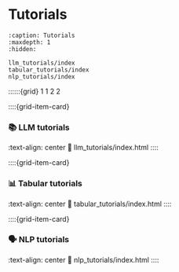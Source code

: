 # Tutorials
```{toctree}
:caption: Tutorials
:maxdepth: 1
:hidden:

llm_tutorials/index
tabular_tutorials/index
nlp_tutorials/index
```

::::::{grid} 1 1 2 2


::::{grid-item-card} <br/><h3>📚  LLM tutorials</h3>
:text-align: center
:link: llm_tutorials/index.html
::::

::::{grid-item-card} <br/><h3>📊  Tabular tutorials</h3>
:text-align: center
:link: tabular_tutorials/index.html
::::

::::{grid-item-card} <br/><h3>🗣️ NLP tutorials</h3>
:text-align: center
:link: nlp_tutorials/index.html
::::
